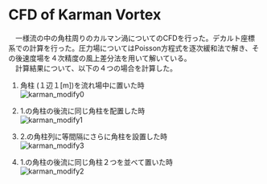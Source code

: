 # CFD of Karman Vortex

　一様流の中の角柱周りのカルマン渦についてのCFDを行った。デカルト座標系での計算を行った。圧力場についてはPoisson方程式を逐次緩和法で解き、その後速度場を４次精度の風上差分法を用いて解いている。  
　計算結果について、以下の４つの場合を計算した。  
1. 角柱 (１辺１[m])を流れ場中に置いた時  
![karman_modify0](https://user-images.githubusercontent.com/28618623/35773254-a5e70b26-098f-11e8-88bf-4b622221cdad.gif)  

2. 1.の角柱の後流に同じ角柱を配置した時  
![karman_modify1](https://user-images.githubusercontent.com/28618623/35773255-bc617e36-098f-11e8-89f0-0fba78fb98e5.gif)  

3. 2.の角柱列に等間隔にさらに角柱を設置した時  
![karman_modify3](https://user-images.githubusercontent.com/28618623/35773258-d41ee054-098f-11e8-8c64-656452a8c4b7.gif)  

4. 1.の角柱の後流に同じ角柱２つを並べて置いた時  
![karman_modify2](https://user-images.githubusercontent.com/28618623/35773257-c7165f90-098f-11e8-94d7-6e61c7c61070.gif)  
